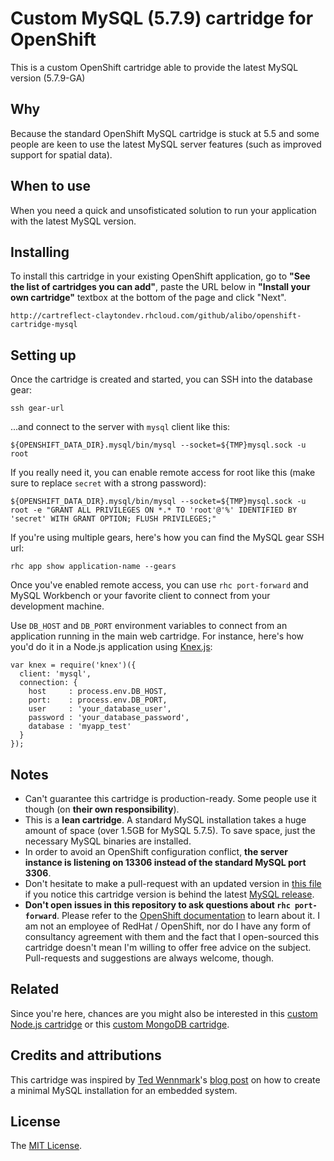 # Custom MySQL (5.7.9) cartridge for OpenShift

This is a custom OpenShift cartridge able to provide the latest MySQL version (5.7.9-GA)

## Why

Because the standard OpenShift MySQL cartridge is stuck at 5.5 and some people are keen to use the latest MySQL server features (such as improved support for spatial data).

## When to use

When you need a quick and unsofisticated solution to run your application with the latest MySQL version.

## Installing

To install this cartridge in your existing OpenShift application, go to **"See the list of cartridges you can add"**, paste the URL below in **"Install your own cartridge"** textbox at the bottom of the page and click "Next".

    http://cartreflect-claytondev.rhcloud.com/github/alibo/openshift-cartridge-mysql

## Setting up

Once the cartridge is created and started, you can SSH into the database gear:

    ssh gear-url

...and connect to the server with `mysql` client like this:

    ${OPENSHIFT_DATA_DIR}.mysql/bin/mysql --socket=${TMP}mysql.sock -u root

If you really need it, you can enable remote access for root like this (make sure to replace `secret` with a strong password):

    ${OPENSHIFT_DATA_DIR}.mysql/bin/mysql --socket=${TMP}mysql.sock -u root -e "GRANT ALL PRIVILEGES ON *.* TO 'root'@'%' IDENTIFIED BY 'secret' WITH GRANT OPTION; FLUSH PRIVILEGES;"

If you're using multiple gears, here's how you can find the MySQL gear SSH url:

    rhc app show application-name --gears

Once you've enabled remote access, you can use `rhc port-forward` and MySQL Workbench or your favorite client to connect from your development machine.

Use `DB_HOST` and `DB_PORT` environment variables to connect from an application running in the main web cartridge. For instance, here's how you'd do it in a Node.js application using [Knex.js](http://knexjs.org/):

    var knex = require('knex')({
      client: 'mysql',
      connection: {
        host     : process.env.DB_HOST,
        port:    : process.env.DB_PORT,
        user     : 'your_database_user',
        password : 'your_database_password',
        database : 'myapp_test'
      }
    });

## Notes

- Can't guarantee this cartridge is production-ready. Some people use it though (on **their own responsibility**).
- This is a **lean cartridge**. A standard MySQL installation takes a huge amount of space (over 1.5GB for MySQL 5.7.5). To save space, just the necessary MySQL binaries are installed.
- In order to avoid an OpenShift configuration conflict, **the server instance is listening on 13306 instead of the standard MySQL port 3306**.
- Don't hesitate to make a pull-request with an updated version in [this file](https://github.com/icflorescu/openshift-cartridge-mysql/blob/master/metadata/manifest.yml#L4) if you notice this cartridge version is behind the latest [MySQL release](http://dev.mysql.com/downloads/mysql).
- **Don't open issues in this repository to ask questions about `rhc port-forward`**. Please refer to the [OpenShift documentation](https://developers.openshift.com/en/managing-port-forwarding.html) to learn about it. I am not an employee of RedHat / OpenShift, nor do I have any form of consultancy agreement with them and the fact that I open-sourced this cartridge doesn't mean I'm willing to offer free advice on the subject. Pull-requests and suggestions are always welcome, though.


## Related

Since you're here, chances are you might also be interested in this [custom Node.js cartridge](https://github.com/icflorescu/openshift-cartridge-nodejs) or this [custom MongoDB cartridge](https://github.com/icflorescu/openshift-cartridge-mongodb).

## Credits and attributions

This cartridge was inspired by [Ted Wennmark](https://se.linkedin.com/in/tedwennmark)'s [blog post](http://mysql-nordic.blogspot.ro/2015/02/creating-minimal-mysql-installation-for.html) on how to create a minimal MySQL installation for an embedded system.

## License

The [MIT License](http://github.com/icflorescu/openshift-cartridge-mysql/LICENSE).
